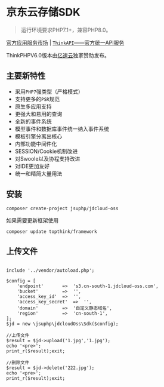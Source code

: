 京东云存储SDK
===============

> 运行环境要求PHP7.1+，兼容PHP8.0。

[官方应用服务市场](https://market.topthink.com) | [`ThinkAPI`——官方统一API服务](https://docs.topthink.com/think-api)

ThinkPHPV6.0版本由[亿速云](https://www.yisu.com/)独家赞助发布。

## 主要新特性

* 采用`PHP7`强类型（严格模式）
* 支持更多的`PSR`规范
* 原生多应用支持
* 更强大和易用的查询
* 全新的事件系统
* 模型事件和数据库事件统一纳入事件系统
* 模板引擎分离出核心
* 内部功能中间件化
* SESSION/Cookie机制改进
* 对Swoole以及协程支持改进
* 对IDE更加友好
* 统一和精简大量用法

## 安装

~~~
composer create-project jsuphp/jdcloud-oss
~~~

如果需要更新框架使用
~~~
composer update topthink/framework
~~~

## 上传文件

```

include '../vendor/autoload.php';

$config = [
    'endpoint'       =>  's3.cn-south-1.jdcloud-oss.com',
    'bucket'         =>  '',
    'access_key_id'  =>  '',
    'access_key_secret'  =>  '',
    'domain'         =>  '自定义静态域名',
    'region'         =>  'cn-south-1',
];
$jd = new \jsuphp\jdcloudOss\Sdk($config);

//上传文件
$result = $jd->upload('1.jpg','1.jpg');
echo '<pre>';
print_r($result);exit;

//删除文件
$result = $jd->delete('222.jpg');
echo '<pre>';
print_r($result);exit;
```